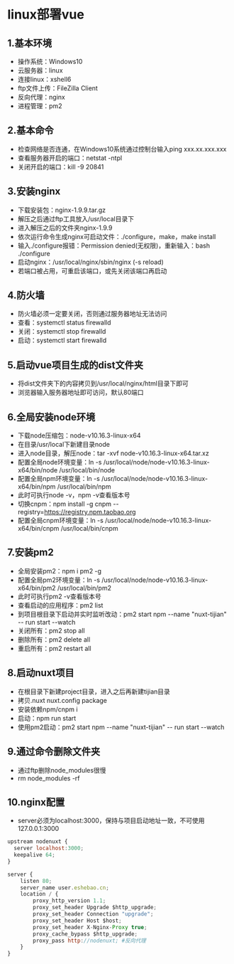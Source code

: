 # linux部署vue

## 1.基本环境
- 操作系统：Windows10
- 云服务器：linux
- 连接linux：xshell6
- ftp文件上传：FileZilla Client
- 反向代理：nginx
- 进程管理：pm2

## 2.基本命令
- 检查网络是否连通，在Windows10系统通过控制台输入ping xxx.xx.xxx.xxx
- 查看服务器开启的端口：netstat -ntpl
- 关闭开启的端口：kill -9 20841

## 3.安装nginx

- 下载安装包：nginx-1.9.9.tar.gz
- 解压之后通过ftp工具放入/usr/local目录下
- 进入解压之后的文件夹nginx-1.9.9
- 依次运行命令生成nginx可启动文件：./configure，make，make install
- 输入./configure报错：Permission denied(无权限)，重新输入：bash ./configure
- 启动nginx：/usr/local/nginx/sbin/nginx (-s reload)
- 若端口被占用，可重启该端口，或先关闭该端口再启动

## 4.防火墙

- 防火墙必须一定要关闭，否则通过服务器地址无法访问
- 查看：systemctl status firewalld
- 关闭：systemctl stop firewalld
- 启动：systemctl start firewalld

## 5.启动vue项目生成的dist文件夹

- 将dist文件夹下的内容拷贝到/usr/local/nginx/html目录下即可
- 浏览器输入服务器地址即可访问，默认80端口

## 6.全局安装node环境

- 下载node压缩包：node-v10.16.3-linux-x64
- 在目录/usr/local下新建目录node
- 进入node目录，解压node：tar -xvf node-v10.16.3-linux-x64.tar.xz
- 配置全局node环境变量：ln -s /usr/local/node/node-v10.16.3-linux-x64/bin/node /usr/local/bin/node
- 配置全局npm环境变量：ln -s /usr/local/node/node-v10.16.3-linux-x64/bin/npm /usr/local/bin/npm
- 此时可执行node -v，npm -v查看版本号
- 切换cnpm：npm install -g cnpm --registry=https://registry.npm.taobao.org
- 配置全局cnpm环境变量：ln -s /usr/local/node/node-v10.16.3-linux-x64/bin/cnpm /usr/local/bin/cnpm

## 7.安装pm2

- 全局安装pm2：npm i pm2 -g
- 配置全局pm2环境变量：ln -s /usr/local/node/node-v10.16.3-linux-x64/bin/pm2 /usr/local/bin/pm2
- 此时可执行pm2 -v查看版本号
- 查看启动的应用程序：pm2 list
- 到项目根目录下启动并实时监听改动：pm2 start npm --name "nuxt-tijian" -- run start --watch
- 关闭所有：pm2 stop all
- 删除所有：pm2 delete all
- 重启所有：pm2 restart all

## 8.启动nuxt项目

- 在根目录下新建project目录，进入之后再新建tijian目录
- 拷贝.nuxt nuxt.config package
- 安装依赖npm/cnpm i
- 启动：npm run start
- 使用pm2启动：pm2 start npm --name "nuxt-tijian" -- run start --watch

## 9.通过命令删除文件夹

- 通过ftp删除node_modules很慢
- rm node_modules -rf

## 10.nginx配置

- server必须为localhost:3000，保持与项目启动地址一致，不可使用127.0.0.1:3000

```js
upstream nodenuxt {
  server localhost:3000; 
  keepalive 64;
}

server {
    listen 80;
    server_name user.eshebao.cn;
    location / {
        proxy_http_version 1.1;
        proxy_set_header Upgrade $http_upgrade;  
        proxy_set_header Connection "upgrade";
        proxy_set_header Host $host;
        proxy_set_header X-Nginx-Proxy true;
        proxy_cache_bypass $http_upgrade;
        proxy_pass http://nodenuxt; #反向代理
    }
}
```
